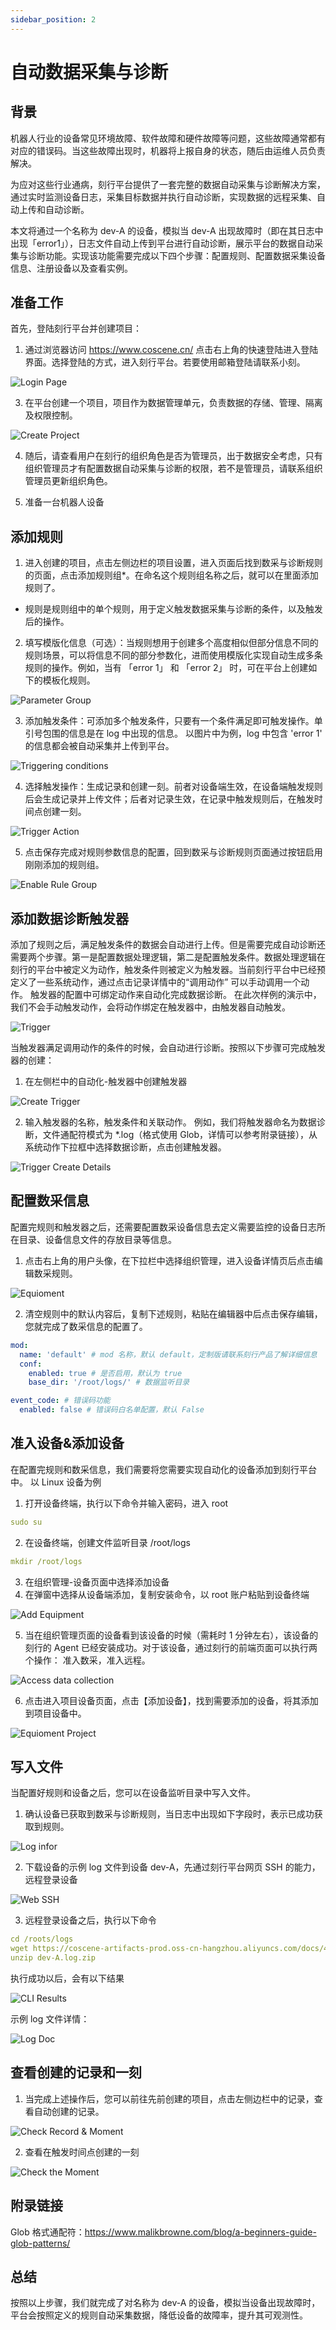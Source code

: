 ```yaml
---
sidebar_position: 2
---
```


# 自动数据采集与诊断

## 背景
机器人行业的设备常见环境故障、软件故障和硬件故障等问题，这些故障通常都有对应的错误码。当这些故障出现时，机器将上报自身的状态，随后由运维人员负责解决。

为应对这些行业通病，刻行平台提供了一套完整的数据自动采集与诊断解决方案，通过实时监测设备日志，采集目标数据并执行自动诊断，实现数据的远程采集、自动上传和自动诊断。

本文将通过一个名称为 dev-A 的设备，模拟当 dev-A 出现故障时（即在其日志中出现「error1」），日志文件自动上传到平台进行自动诊断，展示平台的数据自动采集与诊断功能。实现该功能需要完成以下四个步骤：配置规则、配置数据采集设备信息、注册设备以及查看实例。

## 准备工作

首先，登陆刻行平台并创建项目：

1. 通过浏览器访问 https://www.coscene.cn/
点击右上角的快速登陆进入登陆界面。选择登陆的方式，进入刻行平台。若要使用邮箱登陆请联系小刻。
 
![Login Page](./img/Login%20Page.PNG)
 
3. 在平台创建一个项目，项目作为数据管理单元，负责数据的存储、管理、隔离及权限控制。
    
![Create Project](./img/Create%20Project.png)
 
4. 随后，请查看用户在刻行的组织角色是否为管理员，出于数据安全考虑，只有组织管理员才有配置数据自动采集与诊断的权限，若不是管理员，请联系组织管理员更新组织角色。

5. 准备一台机器人设备

## 添加规则

1. 进入创建的项目，点击左侧边栏的项目设置，进入页面后找到数采与诊断规则的页面，点击添加规则组*。在命名这个规则组名称之后，就可以在里面添加规则了。
* 规则是规则组中的单个规则，用于定义触发数据采集与诊断的条件，以及触发后的操作。
  
2. 填写模版化信息（可选）：当规则想用于创建多个高度相似但部分信息不同的规则场景，可以将信息不同的部分参数化，进而使用模版化实现自动生成多条规则的操作。例如，当有 「error 1」 和 「error 2」 时，可在平台上创建如下的模板化规则。
    
![Parameter Group](./img/Parameter%20Group.PNG)
 
3. 添加触发条件：可添加多个触发条件，只要有一个条件满足即可触发操作。单引号包围的信息是在 log 中出现的信息。 以图片中为例，log 中包含 'error 1' 的信息都会被自动采集并上传到平台。
   
![Triggering conditions](./img/Triggering%20conditions.PNG)
 
4. 选择触发操作：生成记录和创建一刻。前者对设备端生效，在设备端触发规则后会生成记录并上传文件；后者对记录生效，在记录中触发规则后，在触发时间点创建一刻。
    
![Trigger Action](./img/Trigger%20Action.png)
 
5. 点击保存完成对规则参数信息的配置，回到数采与诊断规则页面通过按钮启用刚刚添加的规则组。
   
![Enable Rule Group](./img/Enable%20Rule%20Group.png)
 
## 添加数据诊断触发器

添加了规则之后，满足触发条件的数据会自动进行上传。但是需要完成自动诊断还需要两个步骤。第一是配置数据处理逻辑，第二是配置触发条件。数据处理逻辑在刻行的平台中被定义为动作，触发条件则被定义为触发器。当前刻行平台中已经预定义了一些系统动作，通过点击记录详情中的“调用动作” 可以手动调用一个动作。 触发器的配置中可绑定动作来自动化完成数据诊断。 在此次样例的演示中，我们不会手动触发动作，会将动作绑定在触发器中，由触发器自动触发。

![Trigger](./img/Trigger.png)

当触发器满足调用动作的条件的时候，会自动进行诊断。按照以下步骤可完成触发器的创建：

1. 在左侧栏中的自动化-触发器中创建触发器
    
![Create Trigger](./img/Create%20Trigger.png)
 
2. 输入触发器的名称，触发条件和关联动作。
例如，我们将触发器命名为数据诊断，文件通配符模式为 *.log（格式使用 Glob，详情可以参考附录链接），从系统动作下拉框中选择数据诊断，点击创建触发器。
 
![Trigger Create Details](./img/Trigger%20Create%20Details.png)
 
## 配置数采信息

配置完规则和触发器之后，还需要配置数采设备信息去定义需要监控的设备日志所在目录、设备信息文件的存放目录等信息。
 
1. 点击右上角的用户头像，在下拉栏中选择组织管理，进入设备详情页后点击编辑数采规则。
    
![Equioment](./img/Equioment.png)
 
2. 清空规则中的默认内容后，复制下述规则，粘贴在编辑器中后点击保存编辑，您就完成了数采信息的配置了。

```yaml
mod:
  name: 'default' # mod 名称，默认 default，定制版请联系刻行产品了解详细信息
  conf:
    enabled: true # 是否启用，默认为 true
    base_dir: '/root/logs/' # 数据监听目录

event_code: # 错误码功能
  enabled: false # 错误码白名单配置，默认 False
```

## 准入设备&添加设备

在配置完规则和数采信息，我们需要将您需要实现自动化的设备添加到刻行平台中。
以 Linux 设备为例
1. 打开设备终端，执行以下命令并输入密码，进入 root

```yaml
sudo su
```

2. 在设备终端，创建文件监听目录 /root/logs

```yaml
mkdir /root/logs
```

3. 在组织管理-设备页面中选择添加设备
4. 在弹窗中选择从设备端添加，复制安装命令，以 root 账户粘贴到设备终端
 
![Add Equipment](./img/Add%20Equipment.png)
 
5. 当在组织管理页面的设备看到该设备的时候（需耗时 1 分钟左右），该设备的刻行的 Agent 已经安装成功。对于该设备，通过刻行的前端页面可以执行两个操作： 准入数采，准入远程。
    
![Access data collection](./img/Access%20data%20collection.png)   
 
6. 点击进入项目设备页面，点击【添加设备】，找到需要添加的设备，将其添加到项目设备中。
 
![Equioment Project](./img/Equioment%20Project.png)
 
## 写入文件

当配置好规则和设备之后，您可以在设备监听目录中写入文件。
1. 确认设备已获取到数采与诊断规则，当日志中出现如下字段时，表示已成功获取到规则。
    
![Log infor](./img/Log%20infor.png)
 
2. 下载设备的示例 log 文件到设备 dev-A，先通过刻行平台网页 SSH 的能力，远程登录设备
   
![Web SSH](./img/Web%20SSH.png)
 
3. 远程登录设备之后，执行以下命令
    
```yaml
cd /roots/logs
wget https://coscene-artifacts-prod.oss-cn-hangzhou.aliyuncs.com/docs/4-recipes/data-diagnosis/dev-A.log.zip
unzip dev-A.log.zip
```
执行成功以后，会有以下结果
 
![CLI Results](./img/CLI%20Results.png)
 
示例 log 文件详情：
 
![Log Doc](./img/Log%20Doc.png)
 
## 查看创建的记录和一刻

1. 当完成上述操作后，您可以前往先前创建的项目，点击左侧边栏中的记录，查看自动创建的记录。
   
![Check Record & Moment](./img/Check%20Record%20%26%20Moment.png)

2. 查看在触发时间点创建的一刻
   
![Check the Moment](./img/Check%20the%20Moment.PNG)

## 附录链接
Glob 格式通配符：https://www.malikbrowne.com/blog/a-beginners-guide-glob-patterns/
## 总结
按照以上步骤，我们就完成了对名称为 dev-A 的设备，模拟当设备出现故障时，平台会按照定义的规则自动采集数据，降低设备的故障率，提升其可观测性。










